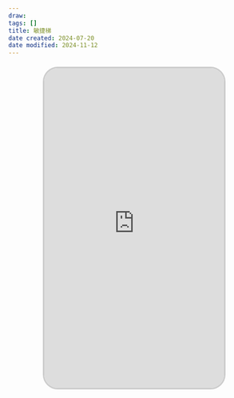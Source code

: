 ```yaml
---
draw:
tags: []
title: 敏捷梯
date created: 2024-07-20
date modified: 2024-11-12
---
```

<iframe src="https://v3-web.douyinvod.com/21f4a1a5b60a39e6fe9cb3e9b43067ae/669bb60c/video/tos/cn/tos-cn-ve-15c001-alinc2/ocL6eymM4ANVBFRAIQpmr7gCEEieRsxeBr0AgG/?a=6383&ch=26&cr=3&dr=0&lr=all&cd=0%7C0%7C0%7C3&cv=1&br=1720&bt=1720&cs=0&ds=4&ft=pEaFx4hZffPdHK~2N12NvAq-antLjrKZb8d.RkaTYCWjljVhWL6&mime_type=video_mp4&qs=0&rc=Ojk5NzhoN2g5NzM1PGZnN0BpamtraG45cmxtczMzNGkzM0BfMDFjY2JeXjAxXi0xM14vYSNiXmcyMmQ0YmxgLS1kLS9zcw%3D%3D&btag=80000e00028000&cquery=100w_100B_100x_100z_100o&dy_q=1721469856&feature_id=46a7bb47b4fd1280f3d3825bf2b29388&l=20240720180416EAB5F09B820E4E6A77DC" allowfullscreen="true" style="border-radius: 30px; overflow: hidden; border: 3px solid #ccc; width: 360px; height: 640px; display: block; margin: 20px auto; aspect-ratio: 9 / 16;" frameborder="0"></iframe>
